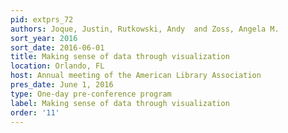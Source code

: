 ```yaml
---
pid: extprs_72
authors: Joque, Justin, Rutkowski, Andy  and Zoss, Angela M.
sort_year: 2016
sort_date: 2016-06-01
title: Making sense of data through visualization
location: Orlando, FL
host: Annual meeting of the American Library Association
pres_date: June 1, 2016
type: One-day pre-conference program
label: Making sense of data through visualization
order: '11'
---
```

